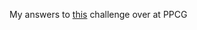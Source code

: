 My answers to [this](https://codegolf.stackexchange.com/questions/133754/one-oeis-after-another?answertab=active#tab-top) challenge over at PPCG

